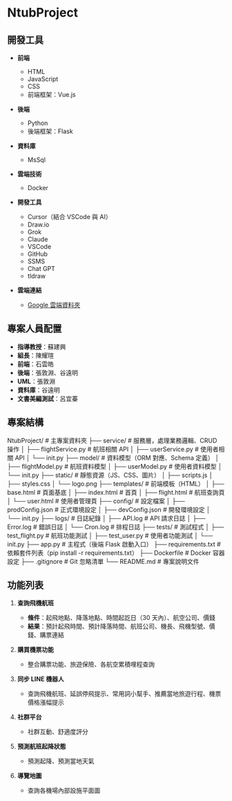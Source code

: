 # NtubProject

## 開發工具

- **前端**
  - HTML
  - JavaScript
  - CSS
  - 前端框架：Vue.js

- **後端**
  - Python
  - 後端框架：Flask

- **資料庫**
  - MsSql

- **雲端技術**
  - Docker

- **開發工具**
  - Cursor（結合 VSCode 與 AI）
  - Draw.io
  - Grok
  - Claude
  - VSCode
  - GitHub
  - SSMS
  - Chat GPT
  - tldraw

- **雲端連結**
  - [Google 雲端資料夾](https://drive.google.com/drive/folders/1k5p5hC4MCu_xeJLsrQyI8iBgA4fo_7O5?usp=sharing)

## 專案人員配置

- **指導教授**：蘇建興
- **組長**：陳耀瑄
- **前端**：石雲皓
- **後端**：張敦淵、谷遠明
- **UML**：張敦淵
- **資料庫**：谷遠明
- **文書美編測試**：呂宜蓁

## 專案結構
NtubProject/ # 主專案資料夾
├── service/ # 服務層，處理業務邏輯、CRUD 操作
│ ├── flightService.py # 航班相關 API
│ ├── userService.py # 使用者相關 API
│ └── init.py
├── model/ # 資料模型（ORM 對應、Schema 定義）
│ ├── flightModel.py # 航班資料模型
│ ├── userModel.py # 使用者資料模型
│ └── init.py
├── static/ # 靜態資源（JS、CSS、圖片）
│ ├── scripts.js
│ ├── styles.css
│ └── logo.png
├── templates/ # 前端模板（HTML）
│ ├── base.html # 頁面基底
│ ├── index.html # 首頁
│ ├── flight.html # 航班查詢頁
│ └── user.html # 使用者管理頁
├── config/ # 設定檔案
│ ├── prodConfig.json # 正式環境設定
│ ├── devConfig.json # 開發環境設定
│ └── init.py
├── logs/ # 日誌紀錄
│ ├── API.log # API 請求日誌
│ ├── Error.log # 錯誤日誌
│ └── Cron.log # 排程日誌
├── tests/ # 測試程式
│ ├── test_flight.py # 航班功能測試
│ ├── test_user.py # 使用者功能測試
│ └── init.py
├── app.py # 主程式（後端 Flask 啟動入口）
├── requirements.txt # 依賴套件列表（pip install -r requirements.txt）
├── Dockerfile # Docker 容器設定
├── .gitignore # Git 忽略清單
└── README.md # 專案說明文件

## 功能列表

1. **查詢飛機航班**
   - **條件**：起飛地點、降落地點、時間起訖日（30 天內）、航空公司、價錢
   - **結果**：預計起飛時間、預計降落時間、航班公司、機長、飛機型號、價錢、購票連結

2. **購買機票功能**
   - 整合購票功能、旅遊保險、各航空累積哩程查詢

3. **同步 LINE 機器人**
   - 查詢飛機航班、延誤停飛提示、常用詞小幫手、推薦當地旅遊行程、機票價格漲幅提示

4. **社群平台**
   - 社群互動、舒適度評分

5. **預測航班起降狀態**
   - 預測起降、預測當地天氣

6. **導覽地圖**
   - 查詢各機場內部設施平面圖


